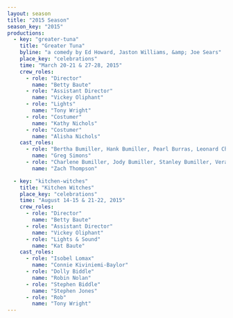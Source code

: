 ```yaml
---
layout: season
title: "2015 Season"
season_key: "2015"
productions:
  - key: "greater-tuna"
    title: "Greater Tuna"
    byline: "a comedy by Ed Howard, Jaston Williams, &amp; Joe Sears"
    place_key: "celebrations"
    time: "March 20-21 & 27-28, 2015"
    crew_roles:
      - role: "Director"
        name: "Betty Baute"
      - role: "Assistant Director"
        name: "Vickey Oliphant"
      - role: "Lights"
        name: "Tony Wright"
      - role: "Costumer"
        name: "Kathy Nichols"
      - role: "Costumer"
        name: "Alisha Nichols"
    cast_roles:
      - role: "Bertha Bumiller, Hank Bumiller, Pearl Burras, Leonard Childers, Sheriff Givens, Elmer Watkins, Yippy the dog, RR Snavely, The Reverend Spikes, & Thurston Wheelis"
        name: "Greg Simons"
      - role: "Charlene Bumiller, Jody Bumiller, Stanley Bumiller, Vera Carp, Petey Fisk, Didi Snavely, Arles Struvie, Chad Hartford, Phineas Blye, & Harold Dean Lattimer"
        name: "Zach Thompson"

  - key: "kitchen-witches"
    title: "Kitchen Witches"
    place_key: "celebrations"
    time: "August 14-15 & 21-22, 2015"
    crew_roles:
      - role: "Director"
        name: "Betty Baute"
      - role: "Assistant Director"
        name: "Vickey Oliphant"
      - role: "Lights & Sound"
        name: "Kat Baute"
    cast_roles:
      - role: "Isobel Lomax"
        name: "Connie Kiviniemi-Baylor"
      - role: "Dolly Biddle"
        name: "Robin Nolan"
      - role: "Stephen Biddle"
        name: "Stephen Jones"
      - role: "Rob"
        name: "Tony Wright"
---
```

